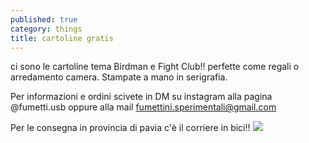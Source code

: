 ```yaml
---
published: true
category: things
title: cartoline gratis
---
```

ci sono le cartoline tema Birdman e Fight Club!! perfette come regali o arredamento camera. 
Stampate a mano in serigrafia. 

Per informazioni e ordini scivete in DM su instagram alla pagina @fumetti.usb oppure alla mail fumettini.sperimentali@gmail.com 

Per le consegna in provincia di pavia c'è il corriere in bici!!
![]({{site.baseurl}}/assets/IMG_8127%202.jpg)

